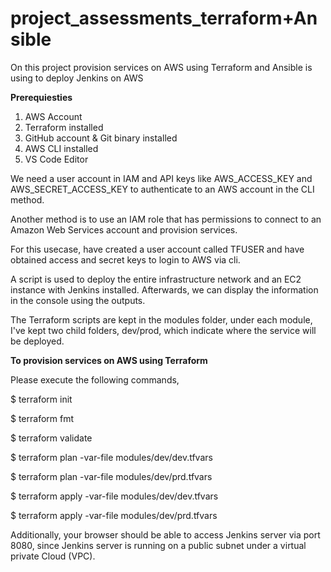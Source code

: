 # project_assessments_terraform+Ansible

On this project provision services on AWS using Terraform and Ansible is using to deploy Jenkins on AWS

**Prerequiesties**

1. AWS Account
2. Terraform installed
3. GitHub account & Git binary installed 
4. AWS CLI installed
5. VS Code Editor 

We need a user account in IAM and API keys like AWS_ACCESS_KEY and AWS_SECRET_ACCESS_KEY to authenticate to an AWS account in the CLI method.

Another method is to use an IAM role that has permissions to connect to an Amazon Web Services account and provision services.

For this usecase, have created a user account called TFUSER and have obtained access and secret keys to login to AWS via cli.

A script is used to deploy the entire infrastructure network and an EC2 instance with Jenkins installed. Afterwards, we can display the information in the console using the outputs.

The Terraform scripts are kept in the modules folder, under each module, I've kept two child folders, dev/prod, which indicate where the service will be deployed.

**To provision services on AWS using Terraform**

Please execute the following commands,

$ terraform init 

$ terraform fmt

$ terraform validate

$ terraform plan -var-file modules/dev/dev.tfvars

$ terraform plan -var-file modules/dev/prd.tfvars

$ terraform apply -var-file modules/dev/dev.tfvars

$ terraform apply -var-file modules/dev/prd.tfvars

Additionally, your browser should be able to access Jenkins server via port 8080, since Jenkins server is running on a public subnet under a virtual private Cloud (VPC).
